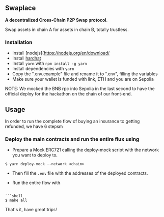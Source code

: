 ## Swaplace

**A decentralized Cross-Chain P2P Swap protocol.**

Swap assets in chain A for assets in chain B, totally trustless.

### Installation

- Install [nodejs](https://nodejs.org/en/download/
- Install [hardhat](https://hardhat.org/getting-started/#installation)
- Install `yarn` with `npm install -g yarn`
- Install dependencies with `yarn`
- Copy the ".env.example" file and rename it to ".env", filling the variables
- Make sure your wallet is funded with link, ETH and you are on Sepolia

NOTE: We mocked the BNB rpc into Sepolia in the last second to have the official deploy for the hackathon on the chain of our front-end.

## Usage

In order to run the complete flow of buying an insurance to getting refunded, we have 6 stepsm

### Deploy the main contracts and run the entire flux using

- Prepare a Mock ERC721 calling the deploy-mock script with the network you want to deploy to.

```shell
$ yarn deploy-mock --network <chain>
```

- Then fill the `.env` file with the addresses of the deployed contracts.

- Run the entire flow with

````shell

```shell
$ make all
````

That's it, have great trips!
